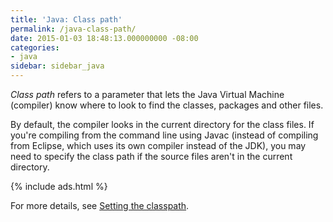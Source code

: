 ```yaml
---
title: 'Java: Class path'
permalink: /java-class-path/
date: 2015-01-03 18:48:13.000000000 -08:00
categories:
- java
sidebar: sidebar_java
---
```



_Class path_ refers to a parameter that lets the Java Virtual Machine (compiler) know where to look to find the classes, packages and other files.

By default, the compiler looks in the current directory for the class files. If you're compiling from the command line using Javac (instead of compiling from Eclipse, which uses its own compiler instead of the JDK), you may need to specify the class path if the source files aren't in the current directory.

{% include ads.html %}

For more details, see [Setting the classpath](http://docs.oracle.com/javase/7/docs/technotes/tools/solaris/classpath.html).
